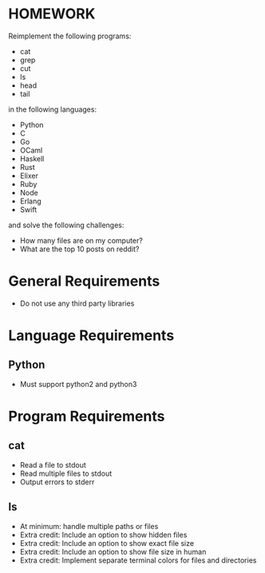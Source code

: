 # HOMEWORK

Reimplement the following programs:

* cat
* grep
* cut
* ls
* head
* tail

in the following languages:

* Python
* C
* Go
* OCaml
* Haskell
* Rust
* Elixer
* Ruby
* Node
* Erlang
* Swift

and solve the following challenges:

* How many files are on my computer?
* What are the top 10 posts on reddit?

# General Requirements

* Do not use any third party libraries

# Language Requirements

## Python

* Must support python2 and python3

# Program Requirements

## cat

* Read a file to stdout
* Read multiple files to stdout
* Output errors to stderr

## ls

* At minimum: handle multiple paths or files
* Extra credit: Include an option to show hidden files
* Extra credit: Include an option to show exact file size
* Extra credit: Include an option to show file size in human
* Extra credit: Implement separate terminal colors for files and directories

